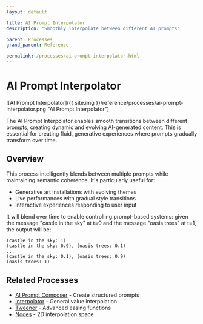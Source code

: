 ```yaml
---
layout: default

title: AI Prompt Interpolator
description: "Smoothly interpolate between different AI prompts"

parent: Processes
grand_parent: Reference

permalink: /processes/ai-prompt-interpolator.html
---
```

# AI Prompt Interpolator

![AI Prompt Interpolator]({{ site.img }}/reference/processes/ai-prompt-interpolator.png "AI Prompt Interpolator")

The AI Prompt Interpolator enables smooth transitions between different prompts, creating dynamic and evolving AI-generated content. This is essential for creating fluid, generative experiences where prompts gradually transform over time.

## Overview

This process intelligently blends between multiple prompts while maintaining semantic coherence. It's particularly useful for:
- Generative art installations with evolving themes
- Live performances with gradual style transitions
- Interactive experiences responding to user input

It will blend over time to enable controlling prompt-based systems: given the message "castle in the sky" at t=0 and the message "oasis trees" at t=1, the output will be: 

```
(castle in the sky: 1)
(castle in the sky: 0.9), (oasis trees: 0.1)
...
(castle in the sky: 0.1), (oasis trees: 0.9)
(oasis trees: 1)
```


## Related Processes

- [AI Prompt Composer](/processes/ai-prompt-composer.html) - Create structured prompts
- [Interpolator](/processes/interpolator.html) - General value interpolation
- [Tweener](/processes/tweener.html) - Advanced easing functions
- [Nodes](/processes/nodes.html) - 2D interpolation space